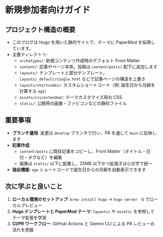 # 新規参加者向けガイド

## プロジェクト構造の概要
- このブログは Hugo を用いた静的サイトで、テーマに PaperMod を採用しています。
- 主要ディレクトリ:
  - `archetypes/`: 新規コンテンツ作成時のデフォルト Front Matter
  - `content/`: 記事やページ本体。投稿は `content/posts/` 配下に追加します
  - `layouts/`: テンプレートと部分テンプレート。`layouts/_default/single.html` などで記事ページの構造を上書き
  - `layouts/shortcodes/`: カスタムショートコード（例: 誕生日から月齢を計算する `age`）
  - `assets/css/extended/`: テーマカスタマイズ用の CSS
  - `static/`: 公開用の画像・ファビコンなどの静的ファイル

## 重要事項
- **ブランチ運用**: 変更は `develop` ブランチで行い、PR を通して `main` に反映します
- **記事作成**:
  - `content/posts` に既存記事をコピーし、Front Matter（タイトル・日付・タグなど）を編集
  - 画像は `static/` 以下に配置し、25MB 以下かつ拡張子は小文字で統一
- **独自機能**: `age` ショートコードで誕生日からの月齢を自動表示できます

## 次に学ぶと良いこと
1. **ローカル環境のセットアップ**: `brew install hugo` → `hugo server -D` でローカルプレビュー
2. **Hugo テンプレートと PaperMod テーマ**: `layouts/` や `assets/` を参照してテーマ拡張を学習
3. **CI/PR ワークフロー**: GitHub Actions と Gemini CLI による PR レビューの流れを把握

